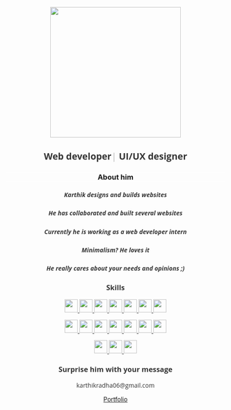 
<link href="https://fonts.googleapis.com/css2?family=Open+Sans:wght@300&display=swap" rel="stylesheet">


<p align="center" ><img width="300px" height= "300px" src="https://assets.website-files.com/5bc0e4b731521af63b4afc2c/5d7d3f14cb34e41cc49f61cd_Cody_stars.gif"/>
</p>

<h2 align="center" style="font-family: 'Open Sans', sans-serif; color: #353535;">Web developer<span style="color: #3535353a;">|</span> UI/UX designer</h2>


<h3 align="center" color ="#353535" width="800px" height="10px" style="border: 1px solid #ffffff;">About him</h3>
<h5 align="center" style="font-family: 'Open Sans', sans-serif; color: #353535;">Karthik designs and builds websites</h5>
<h5 align="center" style="font-family: 'Open Sans', sans-serif; color: #353535;">He has collaborated and built several websites</h5>
<h5 align="center" style="font-family: 'Open Sans', sans-serif; color: #353535;">Currently he is working as a web developer intern</h5>
<h5 align="center" style="font-family: 'Open Sans', sans-serif; color: #353535;">Minimalism? He loves it</h5>
<h5 align="center" style="font-family: 'Open Sans', sans-serif; color: #353535;">He really cares about your needs and opinions ;)</h5>


<h3 align="center" color ="#353535" style="font-family: 'Open Sans', sans-serif; color: #353535;">Skills</h3>
<div class="skills" align="center">   
<div class="Row Top" >
<a href="https://reactjs.org/" class="skill">
<img width="30px" height="30px" src="https://www.pinclipart.com/picdir/big/207-2071102_applause-clipart.png"/>
</a>
<a href="https://jekyllrb.com/" class="skill">
<img width="30px" height="30px" src="https://d29fhpw069ctt2.cloudfront.net/icon/image/38607/preview.svg"/>
</a>
<a href="https://nodejs.org/en/" class="skill">
<img width="30px" height="30px" src="https://pluralsight2.imgix.net/paths/images/nodejs-45adbe594d.png"/>
</a>
<a href="https://sass-lang.com/" class="skill">
<img width="30px" height="30px" src="https://sass-lang.com/assets/img/styleguide/seal-color-aef0354c.png"/>
</a>
<a href="https://firebase.google.com/" class="skill">
<img width="30px" height="30px" src="https://www.gstatic.com/devrel-devsite/prod/vfae72444d3bdc8ae13b8cc5631b2eafccb5edbf6e3dc3e733b21af239a5c570e/firebase/images/touchicon-180.png"/>
<a href="https://www.postgresql.org/" class="skill">
<img width="30px" height="30px" src="https://upload.wikimedia.org/wikipedia/commons/thumb/2/29/Postgresql_elephant.svg/1200px-Postgresql_elephant.svg.png"/>
</a>
<a href="https://www.mongodb.com/" class="skill">
<img width="30px" height="30px" src="https://img.icons8.com/color/452/mongodb.png"/>
</a>
</a>
<p align="center">

<a href="https://www.javascript.com/" class="skill">
<img width="30px" height="30px" src="https://upload.wikimedia.org/wikipedia/commons/6/6a/JavaScript-logo.png"/>
</a>
<a href="https://isocpp.org/" class="skill">
<img width="30px" height="30px" src="https://raw.githubusercontent.com/isocpp/logos/master/cpp_logo.png"/>
</a>
<a href="https://developer.mozilla.org/en-US/docs/Web/Guide/HTML/HTML5" class="skill">
<img width="30px" height="30px" src="https://upload.wikimedia.org/wikipedia/commons/c/c5/Html5_dise%C3%B1o_web.png"/>
</a>
<a href="https://www.w3schools.com/css/" class="skill">
<img width="30px" height="30px" src="https://cdn.pixabay.com/photo/2017/08/05/11/16/logo-2582747_1280.png"/>
</a>
<a href="https://www.python.org/" class="skill">
<img width="30px" height="30px" src="https://upload.wikimedia.org/wikipedia/commons/thumb/c/c3/Python-logo-notext.svg/768px-Python-logo-notext.svg.png"/>
</a>
<a href="https://www.java.com/en/" class="skill">
<img width="30px" height="30px" src="https://qph.fs.quoracdn.net/main-qimg-48b7a3d8958565e7aa3ad4dbf2312770.webp"/>
</a>
<a href="https://docs.soliditylang.org/en/v0.8.2/" class="skill">
<img width="30px" height="30px" src="https://hackr.io/tutorials/learn-solidity/logo/logo-solidity?ver=1553831680"/>
</a>
</p>

<a href="https://www.photoshop.com/en" class="skill">
<img width="30px" height="30px" src="https://iconape.com/wp-content/png_logo_vector/adobe-photoshop-2020.png"/>
</a>
<a href="https://www.adobe.com/in/products/xd.html" class="skill">
<img width="30px" height="30px" src="https://upload.wikimedia.org/wikipedia/commons/thumb/c/c2/Adobe_XD_CC_icon.svg/1200px-Adobe_XD_CC_icon.svg.png"/>
</a>
<a href="https://www.figma.com/" class="skill">
<img width="30px" height="30px" src="https://miro.medium.com/max/670/0*UTBrDcrJ6SbePBzR"/>
</a>
</div>

<h3 align="center" style="font-family: 'Open Sans', sans-serif; color: #353535;" color ="#353535">Surprise him with your message</h3>
<a class="link" align="center" style="font-family: 'Open Sans', sans-serif; color: #353535;">karthikradha06@gmail.com</a>
<p class="link portfolio" color="blue">
    <a href="https://drive.google.com/file/d/1Hz16Ue1RiB4MQ2gs73mTeSwxiRXLIiQZ/view?usp=sharing">Portfolio</a>
</p>
